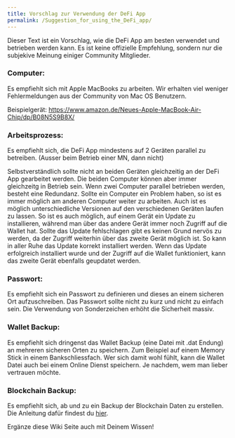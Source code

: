 ```yaml
---
title: Vorschlag zur Verwendung der DeFi App
permalink: /Suggestion_for_using_the_DeFi_app/
---
```


Dieser Text ist ein Vorschlag, wie die DeFi App am besten verwendet und betrieben werden kann. Es ist keine offizielle Empfehlung, sondern nur die subjekive Meinung einiger Community Mitglieder.

### Computer:

Es empfiehlt sich mit Apple MacBooks zu arbeiten. Wir erhalten viel weniger Fehlermeldungen aus der Community von Mac OS Benutzern.

Beispielgerät: <https://www.amazon.de/Neues-Apple-MacBook-Air-Chip/dp/B08N5S9B8X/>

### Arbeitsprozess:

Es empfiehlt sich, die DeFi App mindestens auf 2 Geräten parallel zu betreiben. (Ausser beim Betrieb einer MN, dann nicht)

Selbstverständlich sollte nicht an beiden Geräten gleichzeitig an der DeFi App gearbeitet werden. Die beiden Computer können aber immer gleichzeitg in Betrieb sein. Wenn zwei Computer parallel betrieben werden, besteht eine Redundanz. Sollte ein Computer ein Problem haben, so ist es immer möglich am anderen Computer weiter zu arbeiten. Auch ist es möglich unterschiedliche Versionen auf den verschiedenen Geräten laufen zu lassen. So ist es auch möglich, auf einem Gerät ein Update zu installieren, während man über das andere Gerät immer noch Zugriff auf die Wallet hat. Sollte das Update fehlschlagen gibt es keinen Grund nervös zu werden, da der Zugriff weiterhin über das zweite Gerät möglich ist. So kann in aller Ruhe das Update korrekt installiert werden. Wenn das Update erfolgreich installiert wurde und der Zugriff auf die Wallet funktioniert, kann das zweite Gerät ebenfalls geupdatet werden.

### Passwort:

Es empfiehlt sich ein Passwort zu definieren und dieses an einem sicheren Ort aufzuschreiben. Das Passwort sollte nicht zu kurz und nicht zu einfach sein. Die Verwendung von Sonderzeichen erhöht die Sicherheit massiv.

### Wallet Backup:

Es empfiehlt sich dringenst das Wallet Backup (eine Datei mit .dat Endung) an mehreren sicheren Orten zu speichern. Zum Beispiel auf einem Memory Stick in einem Bankschliessfach. Wer sich damit wohl fühlt, kann die Wallet Datei auch bei einem Online Dienst speichern. Je nachdem, wem man lieber vertrauen möchte.

### Blockchain Backup:

Es empfiehlt sich, ab und zu ein Backup der Blockchain Daten zu erstellen. Die Anleitung dafür findest du [hier](/Fullnode#Create_and_use_backup_for_blockchain_data).

Ergänze diese Wiki Seite auch mit Deinem Wissen!
